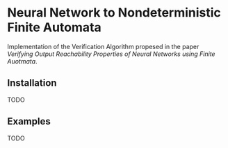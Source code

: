 # Neural Network to Nondeterministic Finite Automata

Implementation of the Verification Algorithm propesed in the paper *Verifying Output Reachability
Properties of Neural Networks using Finite Auotmata*.

## Installation
TODO

## Examples

TODO